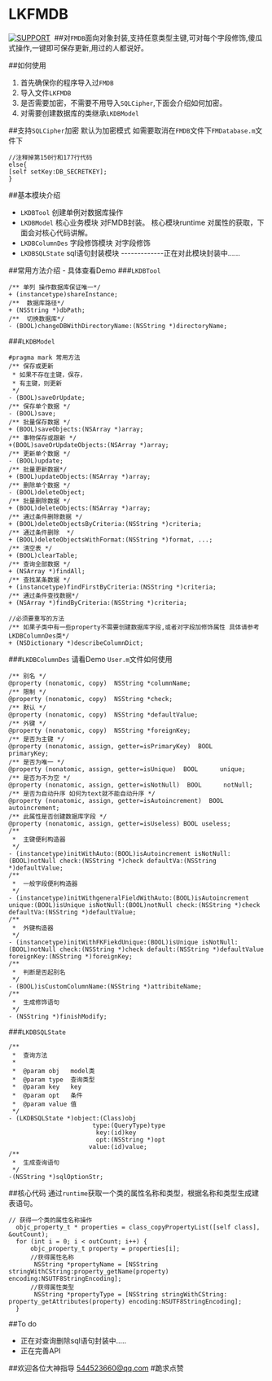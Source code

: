# LKFMDB
[![SUPPORT](https://img.shields.io/badge/support-iOS%207%2B%20-blue.svg?style=flat)](https://en.wikipedia.org/wiki/IOS_7)&nbsp;
##对`FMDB`面向对象封装,支持任意类型主键,可对每个字段修饰,傻瓜式操作,一键即可保存更新,用过的人都说好。

##如何使用
1. 首先确保你的程序导入过`FMDB`
2. 导入文件`LKFMDB`
3. 是否需要加密，不需要不用导入`SQLCipher`,下面会介绍如何加密。
4. 对需要创建数据库的类继承`LKDBModel`

##支持`SQLCipher`加密 
默认为加密模式
如需要取消在`FMDB`文件下`FMDatabase.m`文件下
```
//注释掉第150行和177行代码
else{
[self setKey:DB_SECRETKEY];
}
```

##基本模块介绍
- `LKDBTool` 创建单例对数据库操作
- `LKDBModel` 核心业务模块 对FMDB封装。 核心模块runtime 对属性的获取，下面会对核心代码讲解。
- `LKDBColumnDes` 字段修饰模块 对字段修饰
- `LKDBSQLState` sql语句封装模块 -------------正在对此模块封装中......

##常用方法介绍 - 具体查看Demo 
###`LKDBTool`
```
/** 单列 操作数据库保证唯一*/
+ (instancetype)shareInstance;
/**  数据库路径*/
+ (NSString *)dbPath;
/**  切换数据库*/
- (BOOL)changeDBWithDirectoryName:(NSString *)directoryName;
```


###`LKDBModel`
```
#pragma mark 常用方法
/** 保存或更新
 * 如果不存在主键，保存，
 * 有主键，则更新
 */
- (BOOL)saveOrUpdate;
/** 保存单个数据 */
- (BOOL)save;
/** 批量保存数据 */
+ (BOOL)saveObjects:(NSArray *)array;
/** 事物保存或跟新 */
+(BOOL)saveOrUpdateObjects:(NSArray *)array;
/** 更新单个数据 */
- (BOOL)update;
/** 批量更新数据*/
+ (BOOL)updateObjects:(NSArray *)array;
/** 删除单个数据 */
- (BOOL)deleteObject;
/** 批量删除数据 */
+ (BOOL)deleteObjects:(NSArray *)array;
/** 通过条件删除数据 */
+ (BOOL)deleteObjectsByCriteria:(NSString *)criteria;
/** 通过条件删除  */
+ (BOOL)deleteObjectsWithFormat:(NSString *)format, ...;
/** 清空表 */
+ (BOOL)clearTable;
/** 查询全部数据 */
+ (NSArray *)findAll;
/** 查找某条数据 */
+ (instancetype)findFirstByCriteria:(NSString *)criteria;
/** 通过条件查找数据*/
+ (NSArray *)findByCriteria:(NSString *)criteria;

//必须要重写的方法
/** 如果子类中有一些property不需要创建数据库字段,或者对字段加修饰属性 具体请参考LKDBColumnDes类*/
+ (NSDictionary *)describeColumnDict;
```

###`LKDBColumnDes`
请看Demo `User.m`文件如何使用
```
/** 别名 */
@property (nonatomic, copy)  NSString *columnName;
/** 限制 */
@property (nonatomic, copy)  NSString *check;
/** 默认 */
@property (nonatomic, copy)  NSString *defaultValue;
/** 外键 */
@property (nonatomic, copy)  NSString *foreignKey;
/** 是否为主键 */
@property (nonatomic, assign, getter=isPrimaryKey)  BOOL      primaryKey;
/** 是否为唯一 */
@property (nonatomic, assign, getter=isUnique)  BOOL      unique;
/** 是否为不为空 */
@property (nonatomic, assign, getter=isNotNull)  BOOL      notNull;
/** 是否为自动升序 如何为text就不能自动升序 */
@property (nonatomic, assign, getter=isAutoincrement)  BOOL      autoincrement;
/** 此属性是否创建数据库字段 */
@property (nonatomic, assign, getter=isUseless) BOOL useless;
/**
 *  主键便利构造器
 */
- (instancetype)initWithAuto:(BOOL)isAutoincrement isNotNull:(BOOL)notNull check:(NSString *)check defaultVa:(NSString *)defaultValue;
/**
 *  一般字段便利构造器
 */
- (instancetype)initWithgeneralFieldWithAuto:(BOOL)isAutoincrement  unique:(BOOL)isUnique isNotNull:(BOOL)notNull check:(NSString *)check defaultVa:(NSString *)defaultValue;
/**
 *  外键构造器
 */
- (instancetype)initWithFKFiekdUnique:(BOOL)isUnique isNotNull:(BOOL)notNull check:(NSString *)check default:(NSString *)defaultValue foreignKey:(NSString *)foreignKey;
/**
 *  判断是否起别名
 */
- (BOOL)isCustomColumnName:(NSString *)attribiteName;
/**
 *  生成修饰语句
 */
- (NSString *)finishModify;
```

###`LKDBSQLState`
```
/**
 *  查询方法
 *
 *  @param obj   model类
 *  @param type  查询类型
 *  @param key   key
 *  @param opt   条件
 *  @param value 值
 */
- (LKDBSQLState *)object:(Class)obj
                       type:(QueryType)type
                        key:(id)key
                        opt:(NSString *)opt
                      value:(id)value;
/**
 *  生成查询语句
 */
-(NSString *)sqlOptionStr;
```

##核心代码
通过`runtime`获取一个类的属性名称和类型，根据名称和类型生成建表语句。
```
// 获得一个类的属性名称操作
  objc_property_t * properties = class_copyPropertyList([self class], &outCount);
  for (int i = 0; i < outCount; i++) {
      objc_property_t property = properties[i];
      //获得属性名称
       NSString *propertyName = [NSString stringWithCString:property_getName(property) encoding:NSUTF8StringEncoding];
      //获得属性类型
       NSString *propertyType = [NSString stringWithCString: property_getAttributes(property) encoding:NSUTF8StringEncoding];
  }

```

##To do
- 正在对查询删除sql语句封装中.....
- 正在完善API



##欢迎各位大神指导    544523660@qq.com 
#跪求点赞
